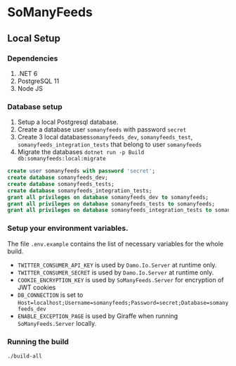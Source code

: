 # SoManyFeeds

## Local Setup

### Dependencies
 1. .NET 6
 1. PostgreSQL 11
 1. Node JS

### Database setup
 1. Setup a local Postgresql database.
 1. Create a database user `somanyfeeds` with password `secret`
 1. Create 3 local databases`somanyfeeds_dev`, `somanyfeeds_test`, `somanyfeeds_integration_tests` that belong to user `somanyfeeds`
 1. Migrate the databases `dotnet run -p Build db:somanyfeeds:local:migrate`

```sql
create user somanyfeeds with password 'secret';
create database somanyfeeds_dev;
create database somanyfeeds_tests;
create database somanyfeeds_integration_tests;
grant all privileges on database somanyfeeds_dev to somanyfeeds;
grant all privileges on database somanyfeeds_tests to somanyfeeds;
grant all privileges on database somanyfeeds_integration_tests to somanyfeeds;
```

### Setup your environment variables.

The file `.env.example` contains the list of necessary variables for the whole build.

 * `TWITTER_CONSUMER_API_KEY` is used by `Damo.Io.Server` at runtime only.
 * `TWITTER_CONSUMER_SECRET`  is used by `Damo.Io.Server` at runtime only.
 * `COOKIE_ENCRYPTION_KEY` is used by `SoManyFeeds.Server` for encryption of JWT cookies
 * `DB_CONNECTION` is set to `Host=localhost;Username=somanyfeeds;Password=secret;Database=somanyfeeds_dev`
 * `ENABLE_EXCEPTION_PAGE` is used by Giraffe when running `SoManyFeeds.Server` locally.

### Running the build

```
./build-all
```
